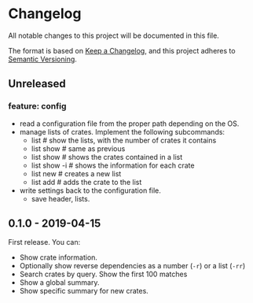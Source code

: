 # Changelog
All notable changes to this project will be documented in this file.

The format is based on [Keep a Changelog](https://keepachangelog.com/en/1.0.0/),
and this project adheres to [Semantic Versioning](https://semver.org/spec/v2.0.0.html).

## Unreleased

### feature: config

- read a configuration file from the proper path depending on the OS.
- manage lists of crates. Implement the following subcommands:
  - list       # show the lists, with the number of crates it contains
  - list show  # same as previous
  - list show <list>    # shows the crates contained in a list
  - list show <list> -i # shows the information for each crate
  - list new <list>     # creates a new list
  - list add <list> <crate> # adds the crate to the list
- write settings back to the configuration file.
  - save header, lists.


## 0.1.0 - 2019-04-15
First release. You can:

- Show crate information.
- Optionally show reverse dependencies as a number (`-r`) or a list (`-rr`)
- Search crates by query. Show the first 100 matches
- Show a global summary.
- Show specific summary for new crates.

